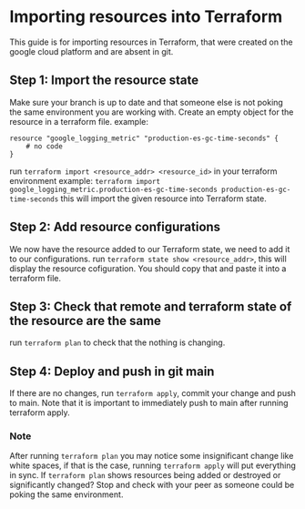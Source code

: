 # Importing resources into Terraform

This guide is for importing resources in Terraform,
that were created on the google cloud platform and are absent in git.

## Step 1: Import the resource state

Make sure your branch is up to date and that someone else is not poking the same environment you are working with.
Create an empty object for the resource in a terraform file. 
example:
```
resource "google_logging_metric" "production-es-gc-time-seconds" {
    # no code
}
```
run `terraform import <resource_addr> <resource_id>` in your terraform environment
example: `terraform import google_logging_metric.production-es-gc-time-seconds production-es-gc-time-seconds`
this will import the given resource into Terraform state.

## Step 2: Add resource configurations

We now have the resource added to our Terraform state, we need to add it to our configurations.
run `terraform state show <resource_addr>`, this will display the resource cofiguration.
You should copy that and paste it into a terraform file.

## Step 3: Check that remote and terraform state of the resource are the same

run `terraform plan` to check that the nothing is changing.

## Step 4: Deploy and push in git main

If there are no changes, run `terraform apply`, commit your change and push to main.
Note that it is important to immediately push to main after running terraform apply.

### Note
After running `terraform plan` you may notice some insignificant change like white spaces, if that is the case, running
`terraform apply` will put everything in sync. If `terraform plan` shows resources being added or destroyed or
significantly changed? Stop and check with your peer as someone could be poking the same environment.
